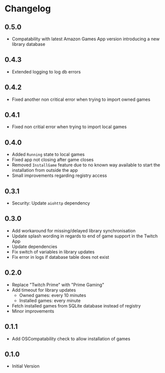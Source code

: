 # Changelog

## 0.5.0
- Compatability with latest Amazon Games App version introducing a new library database

## 0.4.3
- Extended logging to log db errors

## 0.4.2
- Fixed another non critical error when trying to import owned games

## 0.4.1
- Fixed non critial error when trying to import local games

## 0.4.0
- Added `Running` state to local games
- Fixed app not closing after game closes
- Removed `InstallGame` feature due to no known way available to start the installation from outside the app
- Small improvements regarding registry access

## 0.3.1
- Security: Update `aiohttp` dependency

## 0.3.0
- Add workaround for missing/delayed library synchronisation
- Update splash wording in regards to end of game support in the Twitch App
- Update dependencies
- Fix switch of variables in library updates
- Fix error in logs if database table does not exist

## 0.2.0
- Replace "Twitch Prime" with "Prime Gaming"
- Add timeout for library updates
    - Owned games: every 10 minutes
    - Installed games: every minute
- Fetch installed games from SQLite database instead of registry
- Minor improvements

## 0.1.1
- Add OSCompatability check to allow installation of games

## 0.1.0
- Initial Version

